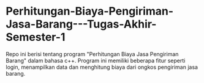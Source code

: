 # Perhitungan-Biaya-Pengiriman-Jasa-Barang---Tugas-Akhir-Semester-1
Repo ini berisi tentang program "Perhitungan Biaya Jasa Pengiriman Barang" dalam bahasa c++. Program ini memiliki beberapa fitur seperti login, menampilkan data dan menghitung biaya dari ongkos pengiriman jasa barang.
